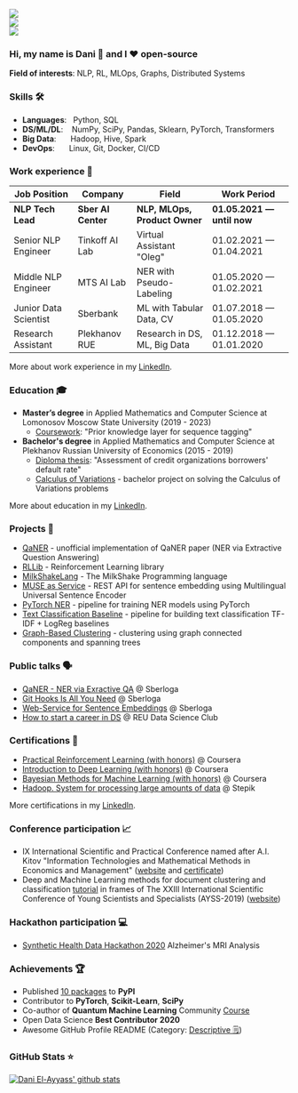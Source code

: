 ![](https://komarev.com/ghpvc/?username=dayyass&color=36b812)<br>
![](https://img.shields.io/github/followers/dayyass?style=social)<br>
![](https://img.shields.io/github/stars/dayyass?style=social)<br>

### Hi, my name is Dani 👋 and I ❤️ open-source

**Field of interests**: NLP, RL, MLOps, Graphs, Distributed Systems

### Skills 🛠️
- **Languages**: &nbsp;       Python, SQL
- **DS/ML/DL**: &nbsp;&nbsp;  NumPy, SciPy, Pandas, Sklearn, PyTorch, Transformers
- **Big Data**:  &emsp;&nbsp; Hadoop, Hive, Spark
- **DevOps**:  &ensp;&nbsp;   Linux, Git, Docker, CI/CD

### Work experience 👔
| Job Position          | Company            | Field                         | Work Period                |
| --------------------- | ------------------ | ----------------------------- | -------------------------- |
| **NLP Tech Lead**     | **Sber AI Сenter** | **NLP, MLOps, Product Owner** | **01.05.2021 — until now** |
| Senior NLP Engineer   | Tinkoff AI Lab     | Virtual Assistant "Oleg"      | 01.02.2021 — 01.04.2021    |
| Middle NLP Engineer   | MTS AI Lab         | NER with Pseudo-Labeling      | 01.05.2020 — 01.02.2021    |
| Junior Data Scientist | Sberbank           | ML with Tabular Data, CV      | 01.07.2018 — 01.05.2020    |
| Research Assistant    | Plekhanov RUE      | Research in DS, ML, Big Data  | 01.12.2018 — 01.01.2020    |

More about work experience in my [LinkedIn](https://www.linkedin.com/in/dayyass/).

### Education 🎓
- **Master’s degree** in Applied Mathematics and Computer Science at Lomonosov Moscow State University (2019 - 2023)
  - [Coursework](https://github.com/dayyass/prior-knowledge-layer-for-sequence-tagging): "Prior knowledge layer for sequence tagging"
- **Bachelor's degree** in Applied Mathematics and Computer Science at Plekhanov Russian University of Economics (2015 - 2019)
  - [Diploma thesis](https://github.com/dayyass/bachelor-diploma): "Assessment of credit organizations borrowers' default rate"
  - [Calculus of Variations](https://github.com/dayyass/calculus-of-variations) - bachelor project on solving the Calculus of Variations problems

More about education in my [LinkedIn](https://www.linkedin.com/in/dayyass/).

### Projects 🐾
- [QaNER](https://github.com/dayyass/QaNER) - unofficial implementation of QaNER paper (NER via Extractive Question Answering)
- [RLLib](https://github.com/dayyass/rllib) - Reinforcement Learning library
- [MilkShakeLang](https://github.com/dayyass/milkshakelang) - The MilkShake Programming language
- [MUSE as Service](https://github.com/dayyass/muse-as-service) - REST API for sentence embedding using Multilingual Universal Sentence Encoder
- [PyTorch NER](https://github.com/dayyass/pytorch-ner) - pipeline for training NER models using PyTorch
- [Text Classification Baseline](https://github.com/dayyass/text-classification-baseline) - pipeline for building text classification TF-IDF + LogReg baselines
- [Graph-Based Clustering](https://github.com/dayyass/graph-based-clustering) - clustering using graph connected components and spanning trees

### Public talks 🗣
- [QaNER - NER via Exractive QA](https://youtu.be/JRec8FpjhpM) @ Sberloga
- [Git Hooks Is All You Need](https://youtu.be/92OMAtdVIAs) @ Sberloga
- [Web-Service for Sentence Embeddings](https://youtu.be/ZayiaA84oXg) @ Sberloga
- [How to start a career in DS](https://youtu.be/_YrX25CpJWs) @ REU Data Science Club

### Certifications 📜
- [Practical Reinforcement Learning (with honors)](https://www.coursera.org/account/accomplishments/certificate/AUVVSHZFH7XZ) @ Coursera
- [Introduction to Deep Learning (with honors)](https://www.coursera.org/account/accomplishments/certificate/D4VMH74AJHHK) @ Coursera
- [Bayesian Methods for Machine Learning (with honors)](https://www.coursera.org/account/accomplishments/certificate/5R62SGB3G6GF) @ Coursera
- [Hadoop. System for processing large amounts of data](https://stepik.org/cert/166893) @ Stepik

More certifications in my [LinkedIn](https://www.linkedin.com/in/dayyass/).

### Conference participation 📈
- IX International Scientific and Practical Conference named after A.I. Kitov "Information Technologies and Mathematical Methods in Economics and Management" ([website](https://it-mm.rea.ru/eng) and [certificate](https://it-mm.rea.ru/uploads/arhiv/2019/sertificat/299.pdf))
- Deep and Machine Learning methods for document clustering and classification [tutorial](https://indico-hlit.jinr.ru/event/146/overview) in frames of The XXIII International Scientific Conference of Young Scientists and Specialists (AYSS-2019) ([website](https://indico.jinr.ru/event/756/))

### Hackathon participation 💻
- [Synthetic Health Data Hackathon 2020](https://github.com/dayyass/synthetic_health_data_hackathon_2020) Alzheimer's MRI Analysis

### Achievements 🏆
- Published [10 packages](https://pypi.org/user/dayyass/) to **PyPI**
- Contributor to **PyTorch**, **Scikit-Learn**, **SciPy**
- Co-author of **Quantum Machine Learning** Community [Course](https://github.com/SemyonSinchenko/qmlcourse)
- Open Data Science **Best Contributor 2020**
- Awesome GitHub Profile README (Category: [Descriptive 🗒](https://github.com/abhisheknaiidu/awesome-github-profile-readme#descriptive-))

### GitHub Stats ⭐
[![Dani El-Ayyass' github stats](https://github-readme-stats.vercel.app/api?username=dayyass&show_icons=true)](https://github.com/anuraghazra/github-readme-stats)

